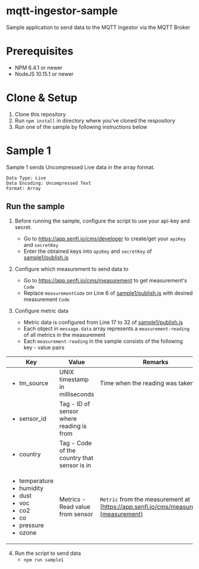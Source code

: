 # mqtt-ingestor-sample
Sample application to send data to the MQTT Ingestor via the MQTT Broker

# Prerequisites
- NPM 6.4.1 or newer
- NodeJS 10.15.1 or newer

# Clone & Setup
1. Clone this repository
2. Run ```npm install``` in directory where you've cloned the respository
3. Run one of the sample by following instructions below
 
# Sample 1
Sample 1 sends Uncompressed Live data in the array format.
```
Data Type: Live
Data Encoding: Uncompressed Text
Format: Array
```  

## Run the sample
1. Before running the sample, configure the script to use your api-key and secret.
	* Go to <https://app.senfi.io/cms/developer> to create/get your ```apiKey``` and ```secretKey```
	* Enter the obtained keys into  ```apiKey``` and ```secretKey```  of [sample1/publish.js](sample1/publish.js)

2. Configure which measurement to send data to
	* Go to <https://app.senfi.io/cms/measurement> to get measurement's ```Code```
	* Replace ```measurementCode``` on Line 6 of [sample1/publish.js](sample1/publish.js) with desired measurement ```Code```

3. Configure metric data 
	* Metric data is configured from Line 17 to 32 of [sample1/publish.js](sample1/publish.js)
	* Each object in ```message.data``` array represents a ```measurement-reading``` of all metrics in the measurement
	* Each ```measurement-reading``` in the sample consists of the following key - value pairs

| Key | Value | Remarks |
| ------------- | ------------- | ----- |
| <ul><li>tm_source</li></ul> | UNIX timestamp in milliseconds | Time when the reading was taken
| <ul><li>sensor_id</li></ul> | Tag - ID of sensor where reading is from | |
| <ul><li>country</li></ul> | Tag - Code of the country that sensor is in | |
| <ul><li>temperature</li><li>humidity</li><li>dust</li><li>voc</li><li>co2</li><li>co</li><li>pressure</li><li>ozone</li></ul> | Metrics - Read value from sensor| ```Metric``` from the measurement at [https://app.senfi.io/cms/measurement](measurement) |
4. Run the script to send data
	*  ```npm run sample1```